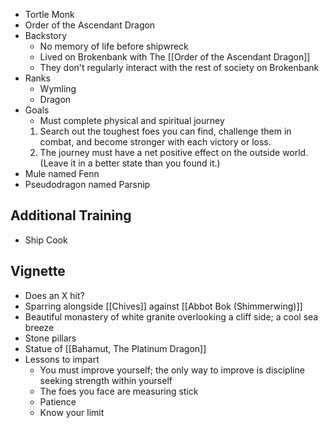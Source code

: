 * Tortle Monk
* Order of the Ascendant Dragon
* Backstory
	* No memory of life before shipwreck
	* Lived on Brokenbank with The [[Order of the Ascendant Dragon]]
	* They don't regularly interact with the rest of society on Brokenbank
* Ranks
	* Wymling
	* Dragon
* Goals
	* Must complete physical and spiritual journey
	1. Search out the toughest foes you can find, challenge them in combat, and become stronger with each victory or loss.
	2. The journey must have a net positive effect on the outside world. (Leave it in a better state than you found it.)
* Mule named Fenn
* Pseudodragon named Parsnip

## Additional Training
* Ship Cook
## Vignette

* Does an X hit?
* Sparring alongside [[Chives]] against [[Abbot Bok (Shimmerwing)]]
* Beautiful monastery of white granite overlooking a cliff side; a cool sea breeze 
* Stone pillars
* Statue of [[Bahamut, The Platinum Dragon]]
* Lessons to impart
	* You must improve yourself; the only way to improve is discipline seeking strength within yourself
	* The foes you face are measuring stick
	* Patience
	* Know your limit